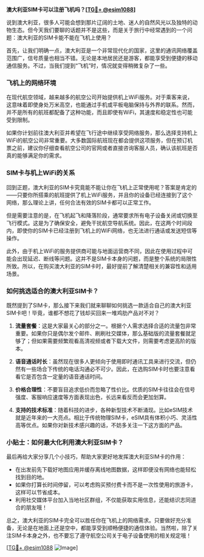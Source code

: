 **澳大利亚SIM卡可以注册飞机吗？[[TG💪+ @esim1088](https://t.me/s/esim1088)]**

说到澳大利亚，很多人可能会想到那片辽阔的土地、迷人的自然风光以及独特的动物生态。但今天我们要聊的话题并不是这些，而是关于旅行中经常遇到的一个问题：澳大利亚的SIM卡能不能在飞机上使用？

首先，让我们明确一点，澳大利亚是一个非常现代化的国家，这里的通讯网络覆盖范围广，信号质量也相当不错。无论是本地居民还是游客，都能享受到便捷的移动通信服务。不过，当我们提到“飞机”时，情况就变得稍微复杂了一些。

### 飞机上的网络环境

在现代航空领域，越来越多的航空公司开始提供机上WiFi服务。对于乘客来说，这意味着即使身处万米高空，也能通过手机或平板电脑保持与外界的联系。然而，并不是所有的航班都配备了这种功能，而且即使有WiFi，其速度和稳定性也可能受到限制。

如果你计划前往澳大利亚并希望在飞行途中继续享受网络服务，那么选择支持机上WiFi的航空公司非常重要。大多数国际航班现在都会提供这项服务，但在预订机票之前，建议你仔细查看航空公司的官网或者直接咨询客服人员，确认该航班是否真的能够满足你的需求。

### SIM卡与机上WiFi的关系

回到正题，澳大利亚的SIM卡究竟能不能让你在飞机上正常使用呢？答案是肯定的——只要你所搭乘的航班提供了机上WiFi服务，并且你的设备已经连接到了这个网络，那么理论上讲，任何合法有效的SIM卡都可以正常工作。

但是需要注意的是，在飞机起飞和降落阶段，通常要求所有电子设备关闭或切换至飞行模式。这是为了确保安全，避免干扰航空导航系统。因此，在这两个时间段内，即使你的SIM卡已经注册到飞机上的WiFi网络，也无法进行通话或发送短信等操作。

此外，由于机上WiFi的服务提供商可能与地面运营商不同，因此在使用过程中可能会出现延迟、断线等问题。这并不是SIM卡本身的问题，而是整个系统的局限性所致。所以，在购买澳大利亚的SIM卡时，最好提前了解清楚相关的兼容性和适用场景。

### 如何挑选适合的澳大利亚SIM卡？

既然提到了SIM卡，那么接下来我们就来聊聊如何挑选一款适合自己的澳大利亚SIM卡吧！毕竟，谁都不想花了钱却买回来一堆鸡肋产品对不对？

1. **流量套餐**：这是大家最关心的部分之一。根据个人需求选择合适的流量包非常重要。如果你只是偶尔发个邮件、刷刷社交媒体，那么基础版的流量套餐就足够了；但如果需要频繁观看高清视频或者下载大文件，则需要考虑更高阶的版本。

2. **语音通话时长**：虽然现在很多人更倾向于使用即时通讯工具来进行交流，但仍然有一些场合下传统的电话沟通必不可少。因此，在选购SIM卡时也要注意看看它是否包含一定量的语音通话时间。

3. **价格合理性**：不要盲目追求低价而忽略了性价比。优质的SIM卡往往会在信号强度、客服响应速度等方面表现出色，长远来看反而会更加划算。

4. **支持的技术标准**：随着科技的进步，各种新型技术不断涌现。比如eSIM技术就是近年来的一大亮点。相比于传统物理SIM卡，eSIM具有体积小巧、灵活性高等优点。如果你对新技术感兴趣的话，不妨多关注一下这方面的产品。

### 小贴士：如何最大化利用澳大利亚SIM卡？

最后再给大家分享几个小技巧，帮助大家更好地发挥澳大利亚SIM卡的作用：

- 在出发前先下载好地图应用并缓存离线地图数据，这样即便没有网络也能轻松找到目的地。
- 如果你打算长时间停留，可以考虑购买预付费卡而不是一次性使用的旅游卡，这样可以节省成本。
- 利用社交媒体平台加入当地社区群组，不仅能获取实用信息，还能结识志同道合的朋友哦！

总之，澳大利亚的SIM卡完全可以胜任你在飞机上的网络需求。只要做好充分准备，无论是在地面上还是空中，都能享受到顺畅便捷的通信体验。当然啦，除了关注SIM卡本身之外，也不要忘了遵守航空公司关于电子设备使用的相关规定哦！

[[TG💪+ @esim1088](https://t.me/s/esim1088) ![Image](https://i.postimg.cc/4NQfJmqS/Snipaste-2025-05-13-00-14-12.png)]